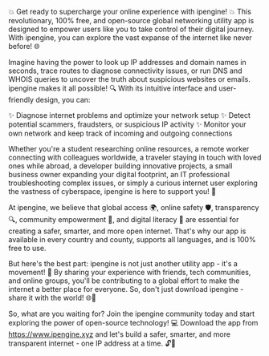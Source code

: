 💥 Get ready to supercharge your online experience with ipengine! 💥 This revolutionary, 100% free, and open-source global networking utility app is designed to empower users like you to take control of their digital journey. With ipengine, you can explore the vast expanse of the internet like never before! 🌐

Imagine having the power to look up IP addresses and domain names in seconds, trace routes to diagnose connectivity issues, or run DNS and WHOIS queries to uncover the truth about suspicious websites or emails. ipengine makes it all possible! 🔍 With its intuitive interface and user-friendly design, you can:

✨ Diagnose internet problems and optimize your network setup
✨ Detect potential scammers, fraudsters, or suspicious IP activity
✨ Monitor your own network and keep track of incoming and outgoing connections

Whether you're a student researching online resources, a remote worker connecting with colleagues worldwide, a traveler staying in touch with loved ones while abroad, a developer building innovative projects, a small business owner expanding your digital footprint, an IT professional troubleshooting complex issues, or simply a curious internet user exploring the vastness of cyberspace, ipengine is here to support you! 👥

At ipengine, we believe that global access 🌍, online safety 🛡️, transparency 🔍, community empowerment 👥, and digital literacy 📡 are essential for creating a safer, smarter, and more open internet. That's why our app is available in every country and county, supports all languages, and is 100% free to use.

But here's the best part: ipengine is not just another utility app - it's a movement! 🚀 By sharing your experience with friends, tech communities, and online groups, you'll be contributing to a global effort to make the internet a better place for everyone. So, don't just download ipengine - share it with the world! 🌐👥

So, what are you waiting for? Join the ipengine community today and start exploring the power of open-source technology! 💻 Download the app from https://www.ipengine.xyz and let's build a safer, smarter, and more transparent internet - one IP address at a time. 🔓💪